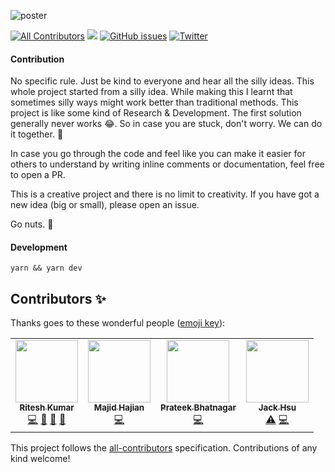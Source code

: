 ![poster](./poster.png)

[![All Contributors](https://img.shields.io/badge/all_contributors-2-orange.svg)](#contributors-)
[![](https://img.shields.io/badge/-Silly%20ideas%20welcome-orange)]()
[![GitHub issues](https://img.shields.io/github/issues/ritz078/raaga)](https://github.com/ritz078/raaga/issues)
[![Twitter](https://img.shields.io/twitter/url?style=social&url=https%3A%2F%2Fraaga.io)](https://twitter.com/intent/tweet?text=Wow:&url=https%3A%2F%2Fgithub.com%2Fritz078%2Fraaga)

#### Contribution

No specific rule. Just be kind to everyone and hear all the silly ideas. This whole project started from a silly idea. While making this I learnt that sometimes silly ways might work better than traditional methods. This project is like some kind of Research & Development. The first solution generally never works 😂. So in case you are stuck, don't worry. We can do it together. 💪

In case you go through the code and feel like you can make it easier for others to understand by writing inline comments or documentation, feel free to open a PR.

This is a creative project and there is no limit to creativity. If you have got a new idea (big or small), please open an issue.

Go nuts. 🎉

#### Development

```shell
yarn && yarn dev
```

## Contributors ✨

Thanks goes to these wonderful people ([emoji key](https://allcontributors.org/docs/en/emoji-key)):

<!-- ALL-CONTRIBUTORS-LIST:START - Do not remove or modify this section -->
<!-- prettier-ignore-start -->
<!-- markdownlint-disable -->
<table>
  <tr>
    <td align="center"><a href="https://riteshkr.com"><img src="https://avatars3.githubusercontent.com/u/5389035?v=4" width="100px;" alt=""/><br /><sub><b>Ritesh Kumar</b></sub></a><br /><a href="https://github.com/ritz078/raaga/commits?author=ritz078" title="Code">💻</a> <a href="#design-ritz078" title="Design">🎨</a> <a href="#ideas-ritz078" title="Ideas, Planning, & Feedback">🤔</a> <a href="https://github.com/ritz078/raaga/pulls?q=is%3Apr+reviewed-by%3Aritz078" title="Reviewed Pull Requests">👀</a></td>
    <td align="center"><a href="http://www.majidhajian.com"><img src="https://avatars2.githubusercontent.com/u/1325451?v=4" width="100px;" alt=""/><br /><sub><b>Majid Hajian</b></sub></a><br /><a href="https://github.com/ritz078/raaga/commits?author=mhadaily" title="Code">💻</a></td>
    <td align="center"><a href="https://github.com/prateekbh"><img src="https://avatars2.githubusercontent.com/u/5960497?v=4" width="100px;" alt=""/><br /><sub><b>Prateek Bhatnagar</b></sub></a><br /><a href="https://github.com/ritz078/raaga/commits?author=prateekbh" title="Code">💻</a></td>
    <td align="center"><a href="https://jackhsu.dev"><img src="https://avatars1.githubusercontent.com/u/5341184?v=4" width="100px;" alt=""/><br /><sub><b>Jack Hsu</b></sub></a><br /><a href="https://github.com/ritz078/raaga/commits?author=jackhsu978" title="Tests">⚠️</a> <a href="https://github.com/ritz078/raaga/commits?author=jackhsu978" title="Code">💻</a></td>
  </tr>
</table>

<!-- markdownlint-enable -->
<!-- prettier-ignore-end -->
<!-- ALL-CONTRIBUTORS-LIST:END -->

This project follows the [all-contributors](https://github.com/all-contributors/all-contributors) specification. Contributions of any kind welcome!
